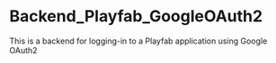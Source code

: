# Backend_Playfab_GoogleOAuth2
This is a backend for logging-in to a Playfab application using Google OAuth2
